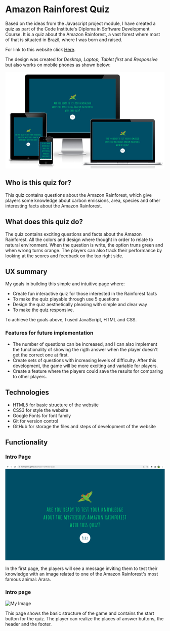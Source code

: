 # Amazon Rainforest Quiz

Based on the ideas from the Javascript project module, I have created a quiz as part of the Code Institute's Diploma in Software Development Course. It is a quiz about the Amazon Rainforest, a vast forest where most of that is situated in Brazil, where I was born and raised.

For link to this website click [Here](https://muniquemc.github.io/amazon-rainforest-quiz/).

The design was created for *Desktop, Laptop, Tablet first* and *Responsive* but also works on mobile phones as shown below:

![MyImage](/assets/images/am-i-responsive-quiz.png)

## Who is this quiz for?

This quiz contains questions about the Amazon Rainforest, which give players some knowledge about carbon emissions, area, species and other interesting facts about the Amazon Rainforest.

## What does this quiz do?

The quiz contains exciting questions and facts about the Amazon Rainforest. All the colors and design where thought in order to relate to natural environment. When the question is write, the option truns green and when wrong turns orange. The players can also track their performance by looking at the scores and feedback on the top right side.

## UX summary

My goals in building this simple and intuitive page where:

* Create fun interactive quiz for those interested in the Rainforest facts
* To make the quiz playable through use 5 questions
* Design the quiz aesthetically pleasing with simple and clear way
* To make the quiz responsive.

To achieve the goals above, I used JavaScript, HTML and CSS.

### Features for future implementation

* The number of questions can be increased, and I can also implement the functionality of showing the rigth answer when the player doesn't get the correct one at first.
* Create sets of questions with increasing levels of difficulty. After this development, the game will be more exciting and variable for players.
* Create a feature where the players could save the results for comparing to other players.

## Technologies

- HTML5 for basic structure of the website
- CSS3 for style the website
- Google Fonts for font family
- Git for version control
- GitHub for storage the files and steps of development of the website

## Functionality

### Intro Page

![My Image](/assets/images/intro-page-quiz.png)

In the first page, the players will see a message inviting them to test their knowledge with an image related to one of the Amazon Rainforest's most famous animal: Arara. 

### Intro page

![My Image]()

This page shows the basic structure of the game and contains the start button for the quiz. The player can realize the places of answer buttons, the header and the footer.